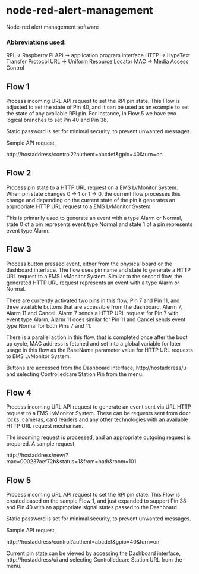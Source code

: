 # node-red-alert-management
Node-red alert management software


### Abbreviations used:
RPI -> Raspberry Pi
API -> application program interface
HTTP -> HypeText Transfer Protocol
URL -> Uniform Resource Locator
MAC -> Media Access Control


## Flow 1

Process incoming URL API request to set the RPI pin state. This Flow is adjusted to set the state of Pin 40, and it can be used as an example to set the state of any available RPI pin. For instance, in Flow 5 we have two logical branches to set Pin 40 and Pin 38.

Static password is set for minimal security, to prevent unwanted messages.

Sample API request, 

http://hostaddress/control2?authent=abcdef&gpio=40&turn=on


## Flow 2

Process pin state to a HTTP URL request on a EMS LvMonitor System. When pin state changes 0 -> 1 or 1 -> 0, the current flow processes this change and depending on the current state of the pin it generates an appropriate HTTP URL request to a EMS LvMonitor System. 

This is primarily used to generate an event with a type Alarm or Normal, state 0 of a pin represents event type Normal and state 1 of a pin represents event type Alarm.


## Flow 3

Process button pressed event, either from the physical board or the dashboard interface. The flow uses pin name and state to generate a HTTP URL request to a EMS LvMonitor System. Similar to the second flow, the generated HTTP URL request represents an event with a type Alarm or Normal.

There are currently activated two pins in this flow, Pin 7 and Pin 11, and three available buttons that are accessible from the dashboard, Alarm 7, Alarm 11 and Cancel. Alarm 7 sends a HTTP URL request for Pin 7 with event type Alarm, Alarm 11 does similar for Pin 11 and Cancel sends event type Normal for both Pins 7 and 11.

There is a parallel action in this flow, that is completed once after the boot up cycle, MAC address is fetched and set into a global variable for later usage in this flow as the BaseName parameter value for HTTP URL requests to EMS LvMonitor System.

Buttons are accessed from the Dashboard interface, http://hostaddress/ui and selecting Controlledcare Station Pin from the menu.


## Flow 4
Process incoming URL API request to generate an event sent via URL HTTP request to a EMS LvMonitor System. These can be requests sent from door locks, cameras, card readers and any other technologies with an available HTTP URL request mechanism.

The incoming request is processed, and an appropriate outgoing request is prepared. A sample request,

http://hostaddress/new/?mac=000237aef72b&status=1&from=bath&room=101


## Flow 5
Process incoming URL API request to set the RPI pin state. This Flow is created based on the sample Flow 1, and just expanded to support Pin 38 and Pin 40 with an appropriate signal states passed to the Dashboard.

Static password is set for minimal security, to prevent unwanted messages.

Sample API request, 

http://hostaddress/control?authent=abcdef&gpio=40&turn=on

Current pin state can be viewed by accessing the Dashboard interface, http://hostaddress/ui and selecting Controlledcare Station URL from the menu.
